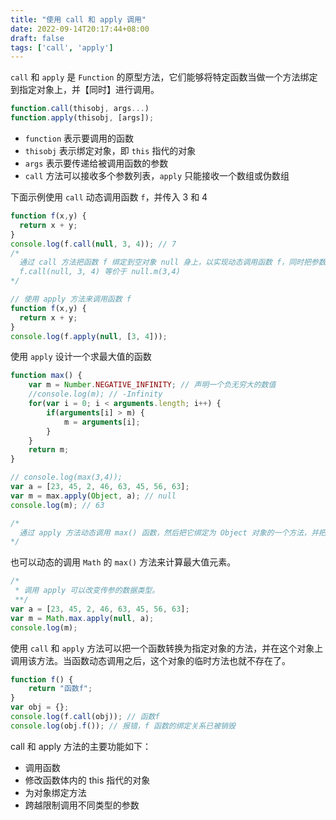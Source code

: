 ```yaml
---
title: "使用 call 和 apply 调用"
date: 2022-09-14T20:17:44+08:00
draft: false
tags: ['call', 'apply']
---
```


 `call` 和 `apply` 是 `Function` 的原型方法，它们能够将特定函数当做一个方法绑定到指定对象上，并【同时】进行调用。

```js
function.call(thisobj, args...)
function.apply(thisobj, [args]);
```

* `function` 表示要调用的函数
* `thisobj` 表示绑定对象，即 `this` 指代的对象
* `args` 表示要传递给被调用函数的参数
* `call` 方法可以接收多个参数列表，`apply` 只能接收一个数组或伪数组

下面示例使用 `call` 动态调用函数 `f`，并传入 3 和 4

```js
function f(x,y) {
  return x + y;
}
console.log(f.call(null, 3, 4)); // 7
/*
  通过 call 方法把函数 f 绑定到空对象 null 身上，以实现动态调用函数 f，同时把参数 3 和 4 传递给函数 f。
  f.call(null, 3, 4) 等价于 null.m(3,4)
*/
```

```js
// 使用 apply 方法来调用函数 f
function f(x,y) {
  return x + y;
}
console.log(f.apply(null, [3, 4]));
```

使用 `apply` 设计一个求最大值的函数

```js
function max() {
    var m = Number.NEGATIVE_INFINITY; // 声明一个负无穷大的数值
    //console.log(m); // -Infinity
    for(var i = 0; i < arguments.length; i++) {
        if(arguments[i] > m) {
            m = arguments[i];
        }
    }
    return m;
}

// console.log(max(3,4));
var a = [23, 45, 2, 46, 63, 45, 56, 63];
var m = max.apply(Object, a); // null
console.log(m); // 63

/*
  通过 apply 方法动态调用 max() 函数，然后把它绑定为 Object 对象的一个方法，并把包含多个值的传递给它。
*/
```

也可以动态的调用 `Math` 的 `max()` 方法来计算最大值元素。

```js
/*
 * 调用 apply 可以改变传参的数据类型。
 **/
var a = [23, 45, 2, 46, 63, 45, 56, 63];
var m = Math.max.apply(null, a);
console.log(m);
```

使用 `call` 和 `apply` 方法可以把一个函数转换为指定对象的方法，并在这个对象上调用该方法。当函数动态调用之后，这个对象的临时方法也就不存在了。

```js
function f() {
    return "函数f";
}
var obj = {};
console.log(f.call(obj)); // 函数f
console.log(obj.f()); // 报错，f 函数的绑定关系已被销毁
```

call 和 apply 方法的主要功能如下：

* 调用函数
* 修改函数体内的 this 指代的对象
* 为对象绑定方法
* 跨越限制调用不同类型的参数